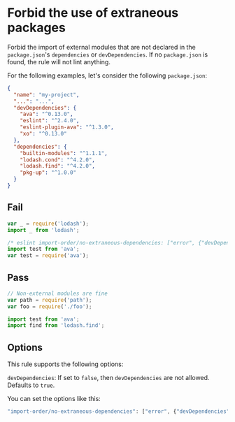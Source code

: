 # Forbid the use of extraneous packages

Forbid the import of external modules that are not declared in the `package.json`'s `dependencies` or `devDependencies`.
If no `package.json` is found, the rule will not lint anything.

For the following examples, let's consider the following `package.json`:
```json
{
  "name": "my-project",
  "...": "...",
  "devDependencies": {
    "ava": "^0.13.0",
    "eslint": "^2.4.0",
    "eslint-plugin-ava": "^1.3.0",
    "xo": "^0.13.0"
  },
  "dependencies": {
    "builtin-modules": "^1.1.1",
    "lodash.cond": "^4.2.0",
    "lodash.find": "^4.2.0",
    "pkg-up": "^1.0.0"
  }
}
```

## Fail

```js
var _ = require('lodash');
import _ from 'lodash';

/* eslint import-order/no-extraneous-dependencies: ["error", {"devDependencies": false}] */
import test from 'ava';
var test = require('ava');
```


## Pass

```js
// Non-external modules are fine
var path = require('path');
var foo = require('./foo');

import test from 'ava';
import find from 'lodash.find';
```

## Options

This rule supports the following options:

`devDependencies`: If set to `false`, then `devDependencies` are not allowed. Defaults to `true`.

You can set the options like this:

```js
"import-order/no-extraneous-dependencies": ["error", {"devDependencies": false}]
```
